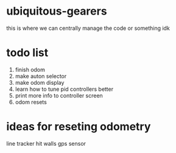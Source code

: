 # ubiquitous-gearers
this is where we can centrally manage the code or something idk

# todo list
1) finish odom
2) make auton selector
3) make odom display
4) learn how to tune pid controllers better
5) print more info to controller screen
6) odom resets

# ideas for reseting odometry
line tracker
hit walls
gps sensor
